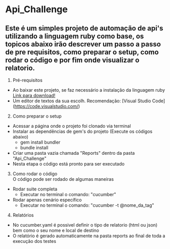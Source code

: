 # **Api_Challenge**

## Este é um simples projeto de automação de api's utilizando a linguagem ruby como base, os topicos abaixo irão descrever um passo a passo de pre requisitos, como preparar o setup, como rodar o código e por fim onde visualizar o relatorio.

1. Pré-requisitos
- Ao baixar este projeto, se faz necessário a instalação da linguagem ruby [Link para download!](https://rubyinstaller.org/downloads/)
- Um editor de textos da sua escolh. Recomendação: [Visual Studio Code] (https://code.visualstudio.com/)

2. Como preparar o setup
- Acessar a página onde o projeto foi clonado via terminal
- Instalar as dependências de gem's do projeto (Execute os códigos abaixo)
  - gem install bundler
  - bundle install
- Criar uma pasta vazia chamada "Reports" dentro da pasta "Api_Challenge" 
- Nesta etapa o código está pronto para ser executado

3. Como rodar o código   
O código pode ser rodado de algumas maneiras  
  - Rodar suite completa
    - Executar no terminal o comando: "cucumber" 
  - Rodar apenas cenário específico
    - Executar no terminal o comando: "cucumber -t @nome_da_tag"

4. Relatórios
  - No cucumber.yaml é possivel definir o tipo de relatorio (html ou json) bem como o seu nome e local de destino 
  - O relatório é gerado automaticamente na pasta reports ao final de toda a execução dos testes
